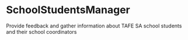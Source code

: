 # SchoolStudentsManager
Provide feedback and gather information about TAFE SA school students and their school coordinators
